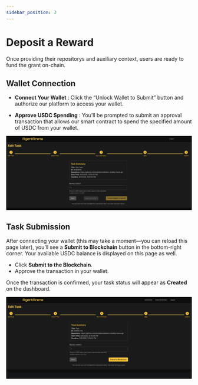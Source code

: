```yaml
---
sidebar_position: 3
---
```


# Deposit a Reward

Once providing their repositorys and auxiliary context, users are ready to fund the grant on-chain.

## Wallet Connection

- **Connect Your Wallet** : Click the “Unlock Wallet to Submit” button and authorize our platform to access your wallet.

- **Approve USDC Spending** : You’ll be prompted to submit an approval transaction that allows our smart contract to spend the specified amount of USDC from your wallet.  

![Approve USDC](/img/approve_usdc.png)

## Task Submission

After connecting your wallet (this may take a moment—you can reload this page later), you’ll see a **Submit to Blockchain** button in the bottom-right corner. Your available USDC balance is displayed on this page as well.  

- Click **Submit to the Blockchain**.  
- Approve the transaction in your wallet.  

Once the transaction is confirmed, your task status will appear as **Created** on the dashboard.  

![Submit to Blockchain](/img/submit_to_blockchain.png)